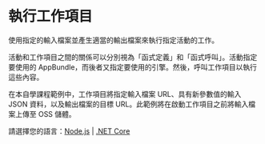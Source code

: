 # 執行工作項目

使用指定的輸入檔案並產生適當的輸出檔案來執行指定活動的工作。

活動和工作項目之間的關係可以分別視為「函式定義」和「函式呼叫」。活動指定要使用的 AppBundle，而後者又指定要使用的引擎。然後，呼叫工作項目以執行這些內容。

在本自學課程範例中，工作項目將指定輸入檔案 URL、具有新參數值的輸入 JSON 資料，以及輸出檔案的目標 URL。此範例將在啟動工作項目之前將輸入檔案上傳至 OSS 儲體。

請選擇您的語言：[Node.js](/zh-TW/designautomation/workitem/nodejs) | [.NET Core](/zh-TW/designautomation/workitem/netcore)